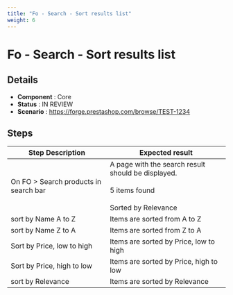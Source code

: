 ```yaml
---
title: "Fo - Search - Sort results list"
weight: 6
---
```


# Fo - Search - Sort results list
## Details
* **Component** : Core
* **Status** : IN REVIEW
* **Scenario** : https://forge.prestashop.com/browse/TEST-1234

## Steps
| Step Description | Expected result |
| ----- | ----- |
| On FO > Search products in search bar | A page with the search result should be displayed.<br><br>5 items found<br><br>Sorted by Relevance |
| sort by Name A to Z | Items are sorted from A to Z |
| sort by Name Z to A | Items are sorted from Z to A |
| Sort by Price, low to high | Items are sorted by Price, low to high |
| Sort by Price, high to low | Items are sorted by Price, high to low |
| sort by Relevance | Items are sorted by Relevance |
